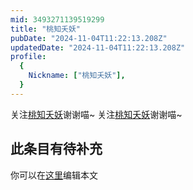 ```yaml
---
mid: 3493271139519299
title: "桃知夭妖"
pubDate: "2024-11-04T11:22:13.208Z"
updatedDate: "2024-11-04T11:22:13.208Z"
profile:
  {
    Nickname: ["桃知夭妖"],
  }
---
```


关注[桃知夭妖](https://space.bilibili.com/3493271139519299)谢谢喵~ 关注[桃知夭妖](https://space.bilibili.com/3493271139519299)谢谢喵~

## 此条目有待补充
你可以在[这里](https://github.com/Yuhanawa/VTuber.ICU-Content/edit/master/v/桃知夭妖/index.md)编辑本文
